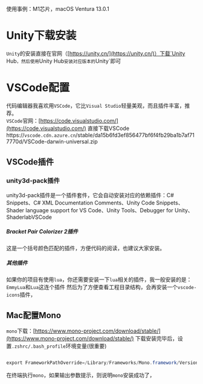 使用事例：M1芯片，macOS Ventura 13.0.1
# Unity下载安装
`Unity`的安装直接在官网（[https://unity.cn/](https://unity.cn/)）下载`Unity Hub`，然后使用`Unity Hub`安装对应版本的`Unity`即可
# VSCode配置
代码编辑器我喜欢用`VSCode`，它比`Visual Studio`轻量美观，而且插件丰富，推荐。  
`VSCode`官网：[https://code.visualstudio.com/](https://code.visualstudio.com/)
直接下载VSCode
https://`vscode.cdn.azure.cn`/stable/da15b6fd3ef856477bf6f4fb29ba1b7af717770d/VSCode-darwin-universal.zip
## VSCode插件
### unity3d-pack插件
unity3d-pack插件是一个插件套件，它会自动安装对应的依赖插件：C# Snippets、C# XML Documentation Comments、Unity Code Snippets、Shader language support for VS Code、Unity Tools、Debugger for Unity、ShaderlabVSCode

##### Bracket Pair Colorizer 2插件

这是一个括号颜色匹配的插件，方便代码的阅读，也建议大家安装。
##### 其他插件

如果你的项目有使用`lua`，你还需要安装一下`lua`相关的插件，我一般安装的是：  
`EmmyLua`和`Lua`这连个插件
然后为了方便查看工程目录结构，会再安装一个`vscode-icons`插件，
## Mac配置Mono
`mono`下载：[https://www.mono-project.com/download/stable/](https://www.mono-project.com/download/stable/)
下载安装完毕后，设置`.zshrc/.bash_profile`环境变量(很重要)
```java

export FrameworkPathOverride=/Library/Frameworks/Mono.framework/Versions/Current

```
在终端执行`mono`，如果输出参数提示，则说明`mono`安装成功了，